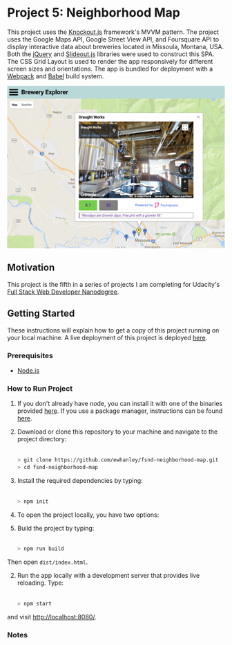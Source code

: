 # Project 5: Neighborhood Map

This project uses the [Knockout.js](http://knockoutjs.com/) framework's MVVM pattern. The project uses the Google Maps API, Google Street View API, and Foursquare API to display interactive data about breweries located in Missoula, Montana, USA. Both the [jQuery](https://jquery.com/) and [Slideout.js](https://slideout.js.org/) libraries were used to construct this SPA. The CSS Grid Layout is used to render the app responsively for different screen sizes and orientations. The app is bundled for deployment with a [Webpack](https://webpack.github.io/) and [Babel](https://babeljs.io/) build system.

![Screenshot with Street View panorama and Foursquare details](screenshot.png)

## Motivation

This project is the fifth in a series of projects I am completing for Udacity's [Full Stack Web Developer Nanodegree](https://www.udacity.com/course/full-stack-web-developer-nanodegree--nd004).

## Getting Started

These instructions will explain how to get a copy of this project running on your local machine. A live deployment of this project is deployed [here](https://ewhanley.github.io/fsnd-neighborhood-map/).

### Prerequisites

* [Node.js](https://nodejs.org/en/)

### How to Run Project

1. If you don't already have node, you can install it with one of the binaries provided [here](https://nodejs.org/en/download/). If you use a package manager, instructions can be found [here](https://nodejs.org/en/download/package-manager/).

2. Download or clone this repository to your machine and navigate to the project directory:

    ```bash
  
    > git clone https://github.com/ewhanley/fsnd-neighborhood-map.git
    > cd fsnd-neighborhood-map
    ```
  
3. Install the required dependencies by typing:
 
    ```bash
  
    > npm init
    ```
  
4. To open the project locally, you have two options:

  1. Build the project by typing:
  
      ```bash
    
      > npm run build
      ```
    
  Then open ```dist/index.html```.
  
  2. Run the app locally with a development server that provides live reloading. Type:
  
      ```bash
    
      > npm start
      ```
    
  and visit [http://localhost:8080/](http://localhost:8080/).

### Notes
